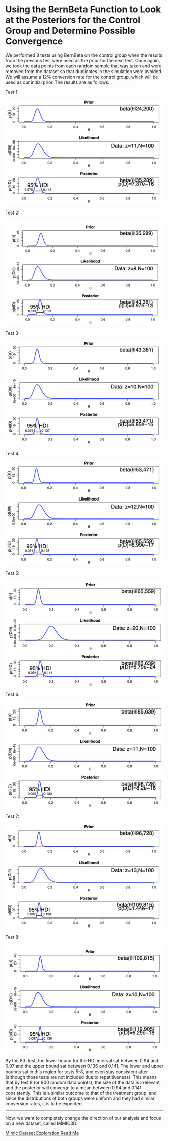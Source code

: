 # Using the BernBeta Function to Look at the Posteriors for the Control Group and Determine Possible Convergence

We performed 8 tests using BernBeta on the control group when the results from the previous test were used as the prior for the next test. Once again, we took the data points from each random sample that was taken and were removed from the dataset so that duplicates in the simulation were avoided. We will assume a 12% conversion rate for the control group, which will be used as our initial prior. The results are as follows:

Test 1: 

![test1control](https://github.com/EvaGostiuk/MAT4376-project-2-team-3/blob/master/AB_DataSet/task_3/control_images/test1control.png?raw=true)

Test 2: 

![test2control](https://github.com/EvaGostiuk/MAT4376-project-2-team-3/blob/master/AB_DataSet/task_3/control_images/test2control.png?raw=true)

Test 3: 

![test3control](https://github.com/EvaGostiuk/MAT4376-project-2-team-3/blob/master/AB_DataSet/task_3/control_images/test3control.png?raw=true)

Test 4: 

![test4control](https://github.com/EvaGostiuk/MAT4376-project-2-team-3/blob/master/AB_DataSet/task_3/control_images/test4control.png?raw=true)

Test 5: 

![test5control](https://github.com/EvaGostiuk/MAT4376-project-2-team-3/blob/master/AB_DataSet/task_3/control_images/test5control.png?raw=true)

Test 6: 

![test6control](https://github.com/EvaGostiuk/MAT4376-project-2-team-3/blob/master/AB_DataSet/task_3/control_images/test6control.png?raw=true)

Test 7: 

![test7control](https://github.com/EvaGostiuk/MAT4376-project-2-team-3/blob/master/AB_DataSet/task_3/control_images/test7control.png?raw=true)

Test 8: 

![test8control](https://github.com/EvaGostiuk/MAT4376-project-2-team-3/blob/master/AB_DataSet/task_3/control_images/test8control.png?raw=true)

<!--- Test 9: -->

<!--- ![test9control](https://github.com/EvaGostiuk/MAT4376-project-2-team-3/blob/master/AB_DataSet/task_3/control_images/test9control.png?raw=true) -->

<!--- Test 10: -->

<!--- ![test10control](https://github.com/EvaGostiuk/MAT4376-project-2-team-3/blob/master/AB_DataSet/task_3/control_images/test10control.png?raw=true) -->

By the 8th test, the lower bound for the HDI interval sat between 0.94 and 0.97 and the upper bound sat between 0.136 and 0.141. The lower and upper bounds sat in this region for tests 5-8, and even stay consistent after (although those tests are not included due to repetitiveness). This means that by test 8 (or 800 random data points), the size of the data is irrelevant and the posterior will converge to a mean between 0.94 and 0.141 consistently. This is a similar outcome to that of the treatment group, and since the distributions of both groups were uniform and they had similar conversion rates, it is to be expected.  

---

Now, we want to completely change the direction of our analysis and focus on a new dataset, called MIMIC3D.

[Mimic Dataset Exploration Read Me](https://github.com/EvaGostiuk/MAT4376-project-2-team-3/blob/master/MIMIC3D_DataSet/README.md)
